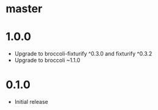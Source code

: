 # master

# 1.0.0

* Upgrade to broccoli-fixturify ^0.3.0 and fixturify ^0.3.2
* Upgrade to broccoli ~1.1.0

# 0.1.0

* Initial release
